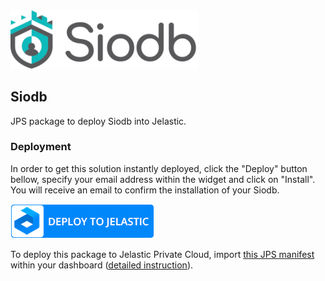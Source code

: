 <img src="images/siodb-logo.png" width="300" alt="Siodb Database Replication"/>

## Siodb

JPS package to deploy Siodb into Jelastic.

### Deployment

In order to get this solution instantly deployed, click the "Deploy" button bellow, specify your email address within the widget and click on "Install". 
You will receive an email to confirm the installation of your Siodb.

[![Deploy to Hidora](images/deploy-to-jelastic.png)](https://jelastic.com/install-application/?manifest=https://github.com/siodb/siodb-jelastic/raw/master/manifest.yaml)

To deploy this package to Jelastic Private Cloud, import [this JPS manifest](manifest.yaml) within your dashboard ([detailed instruction](https://docs.jelastic.com/environment-import)).

